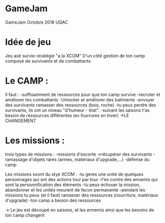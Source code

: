 # GameJam
GameJam Octobre 2018 UQAC

# Idée de jeu

Jeu axé survie-stratégie "a la XCOM"
D'un côté gestion de ton camp composé de survivants et de combattants

# Le CAMP :
Il faut :
-suffisamment de ressources pour que ton camp survive
-recruter et améliorer tes combattants
-Unlocker et améliorer des batiments
-envoyer des survivants ramasser des ressources (bois, roche)
-tu peux perdre des survivants, ils ont un niveau "d'humeur - état".
-suivant les saisons t'as besoin de ressources différentes (ex fourrures en hiver)
->LE CHANGEMENT

# Les missions :

trois types de missions :
-missions d'escorte ->récupérer des survivants
-ramassage d'objets rares (armes, materiaux d'upgrade,...)
-défense du camp

Les missions soont du stye XCOM :
-tu geres une unité de quelques personnages qui ont des actions tour par tour
-t'es contre des ennemis qui sont la personnification des éléments
-tu peux échouer la mission, abandonner et les unités meurent de facon permanente
-pendant les missions tu peux (et il faut) ramasser des ressources (nourriture, matériaux d'upgrade)
-ton camp a besion des ressources

-> Le jeu est découpé en saisons, et les ennemis ainsi que les besoins de ton camp changent
